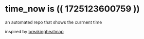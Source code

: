 # time_now is (( 1725123600759 ))

an automated repo that shows the currnent time

inspired by [breakingheatmap](https://github.com/breakingheatmap/breakingheatmap)